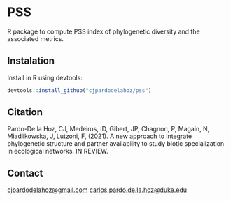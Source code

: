 # PSS
R package to compute PSS index of phylogenetic diversity and the associated metrics.

## Instalation
Install in R using devtools:

```R
devtools::install_github("cjpardodelahoz/pss")
```

## Citation
Pardo-De la Hoz, CJ, Medeiros, ID, Gibert, JP, Chagnon, P, Magain, N, Miadlikowska, J, Lutzoni, F, (2021). A new approach to integrate phylogenetic structure and partner availability to study biotic specialization in ecological networks. IN REVIEW.

## Contact
cjpardodelahoz@gmail.com
carlos.pardo.de.la.hoz@duke.edu
